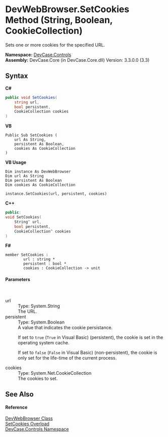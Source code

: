 # DevWebBrowser.SetCookies Method (String, Boolean, CookieCollection)
 

Sets one or more cookies for the specified URL.

**Namespace:**&nbsp;<a href="N_DevCase_Controls">DevCase.Controls</a><br />**Assembly:**&nbsp;DevCase.Core (in DevCase.Core.dll) Version: 3.3.0.0 (3.3)

## Syntax

**C#**<br />
``` C#
public void SetCookies(
	string url,
	bool persistent,
	CookieCollection cookies
)
```

**VB**<br />
``` VB
Public Sub SetCookies ( 
	url As String,
	persistent As Boolean,
	cookies As CookieCollection
)
```

**VB Usage**<br />
``` VB Usage
Dim instance As DevWebBrowser
Dim url As String
Dim persistent As Boolean
Dim cookies As CookieCollection

instance.SetCookies(url, persistent, cookies)
```

**C++**<br />
``` C++
public:
void SetCookies(
	String^ url, 
	bool persistent, 
	CookieCollection^ cookies
)
```

**F#**<br />
``` F#
member SetCookies : 
        url : string * 
        persistent : bool * 
        cookies : CookieCollection -> unit 

```


#### Parameters
&nbsp;<dl><dt>url</dt><dd>Type: System.String<br />The URL.</dd><dt>persistent</dt><dd>Type: System.Boolean<br />A value that indicates the cookie persistance. 

 If set to `true` (`True` in Visual Basic) (persistent), the cookie is set in the operating system cache. 

 If set to `false` (`False` in Visual Basic) (non-persistent), the cookie is only set for the life-time of the current process.</dd><dt>cookies</dt><dd>Type: System.Net.CookieCollection<br />The cookies to set.</dd></dl>

## See Also


#### Reference
<a href="T_DevCase_Controls_DevWebBrowser">DevWebBrowser Class</a><br /><a href="Overload_DevCase_Controls_DevWebBrowser_SetCookies">SetCookies Overload</a><br /><a href="N_DevCase_Controls">DevCase.Controls Namespace</a><br />